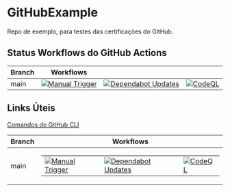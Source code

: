 # GitHubExample
Repo de exemplo, para testes das certificações do GitHub.

## Status Workflows do GitHub Actions

| Branch  | Workflows | | |
|----------|----------|----------|----------|
| main | [![Manual Trigger](https://github.com/RafaWilliansAC2/GitHubExample/actions/workflows/manual.yml/badge.svg?branch=main)](https://github.com/RafaWilliansAC2/GitHubExample/actions/workflows/manual.yml) | [![Dependabot Updates](https://github.com/RafaWilliansAC2/GitHubExample/actions/workflows/dependabot/dependabot-updates/badge.svg?branch=main)](https://github.com/RafaWilliansAC2/GitHubExample/actions/workflows/dependabot/dependabot-updates) | [![CodeQL](https://github.com/RafaWilliansAC2/GitHubExample/actions/workflows/github-code-scanning/codeql/badge.svg?branch=main)](https://github.com/RafaWilliansAC2/GitHubExample/actions/workflows/github-code-scanning/codeql) |

## Links Úteis

[Comandos do GitHub CLI](https://cli.github.com/manual/)


| Branch  | Workflows                                                                                          |
|---------|-----------------------------------------------------------------------------------------------------|
| main    | <table><tr><td>[![Manual Trigger](https://github.com/RafaWilliansAC2/GitHubExample/actions/workflows/manual.yml/badge.svg?branch=main)](https://github.com/RafaWilliansAC2/GitHubExample/actions/workflows/manual.yml)</td><td>[![Dependabot Updates](https://github.com/RafaWilliansAC2/GitHubExample/actions/workflows/dependabot/dependabot-updates/badge.svg?branch=main)](https://github.com/RafaWilliansAC2/GitHubExample/actions/workflows/dependabot/dependabot-updates)</td><td>[![CodeQL](https://github.com/RafaWilliansAC2/GitHubExample/actions/workflows/github-code-scanning/codeql/badge.svg?branch=main)](https://github.com/RafaWilliansAC2/GitHubExample/actions/workflows/github-code-scanning/codeql)</td></tr></table> |




